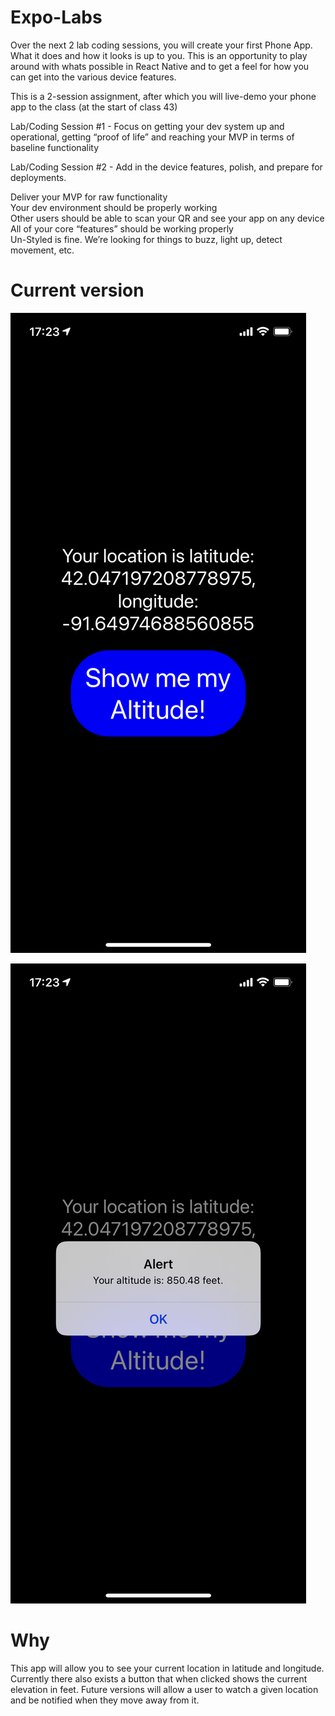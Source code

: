 # Expo-Labs

Over the next 2 lab coding sessions, you will create your first Phone App. What it does and how it looks is up to you. This is an opportunity to play around with whats possible in React Native and to get a feel for how you can get into the various device features.

This is a 2-session assignment, after which you will live-demo your phone app to the class (at the start of class 43)

Lab/Coding Session #1 - Focus on getting your dev system up and operational, getting “proof of life” and reaching your MVP in terms of baseline functionality

Lab/Coding Session #2 - Add in the device features, polish, and prepare for deployments.

Deliver your MVP for raw functionality  
Your dev environment should be properly working  
Other users should be able to scan your QR and see your app on any device  
All of your core “features” should be working properly  
Un-Styled is fine. We’re looking for things to buzz, light up, detect movement, etc.  

# Current version
![Image 1](Assets/image0.png)


![Image 2](Assets/image1.png)


# Why
This app will allow you to see your current location in latitude and longitude. Currently there also exists a button that when clicked shows the current elevation in feet. 
Future versions will allow a user to watch a given location and be notified when they move away from it. 
